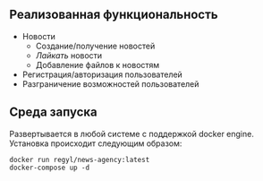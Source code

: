 ## Реализованная функциональность
- Новости
  - Создание/получение новостей
  - *Лайкать* новости
  - Добавление файлов к новостям
- Регистрация/авторизация пользователей
- Разграничение возможностей пользователей


## Среда запуска
Развертывается в любой системе с поддержкой docker engine. 
Установка происходит следующим образом:
````
docker run regyl/news-agency:latest
docker-compose up -d
````

